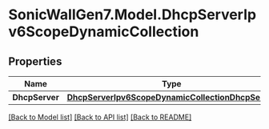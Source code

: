 # SonicWallGen7.Model.DhcpServerIpv6ScopeDynamicCollection

## Properties

Name | Type | Description | Notes
------------ | ------------- | ------------- | -------------
**DhcpServer** | [**DhcpServerIpv6ScopeDynamicCollectionDhcpServer**](DhcpServerIpv6ScopeDynamicCollectionDhcpServer.md) |  | [optional] 

[[Back to Model list]](../README.md#documentation-for-models) [[Back to API list]](../README.md#documentation-for-api-endpoints) [[Back to README]](../README.md)

